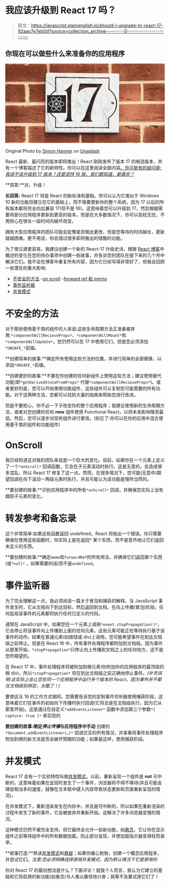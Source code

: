 # 我应该升级到 React 17 吗？

> 原文：<https://javascript.plainenglish.io/should-i-upgrade-to-react-17-92aac7e7eb0d?source=collection_archive---------0----------------------->

## 你现在可以做些什么来准备你的应用程序

![](img/e6d47cf32498a6476202fe2af251aabc.png)

Original Photo by [Simon Harmer](https://unsplash.com/@only1simonharmer?utm_source=medium&utm_medium=referral) on [Unsplash](https://unsplash.com?utm_source=medium&utm_medium=referral)

React 最新、最闪亮的版本即将推出！React 刚刚发布了版本 17 的候选版本，并有一个博客描述了它的新特性。你可以在这里阅读全部内容[。你可能有的疑问是:*我该不该升级到 17 版本？还是坚持 16 版，我们都知道，都喜欢？*](https://reactjs.org/blog/2020/08/10/react-v17-rc.html)

**简答:**对，升级！

**长回答:** React 17 将是 React 的新标准和基础。你可以认为它类似于 Windows 10 新的功能将建立在它的基础上，而不需要更新你的整个系统，因为 17 以后的所有版本都将完全向后兼容 17(但不是 16)。这意味着您可以升级到 17，然后根据需要将部分应用程序更新到更高的版本。但是在大多数情况下，你可以高枕无忧，不用担心在很长一段时间内破坏改变。

拥有大型应用程序的团队可能会犹豫是否做出更改，但是您等待的时间越长，更新就越困难。更不用说，你会错过很多即将推出的很酷的功能。

为了使过渡更容易，我建议创建一个新的 React-17 升级史诗，根据 [React 博客](https://reactjs.org/blog/2020/08/10/react-v17-rc.html)中概述的变化在您的待办事项中创建一些故事，并告诉您的团队在接下来的几个月中解决它们。我不会在博客中重复所有内容，因为它已经写得非常好了，但我会回顾一些潜在的重大影响:

- [不安全的方法](#461d)
-[on scroll](#5d97)
-[forward ref 和 memo](#793a)
- [事件监听器](#df8b)
- [并发模式](#a0cf)

# 不安全的方法

对于那些使用基于类的组件的人来说:这些生命周期方法正准备被弃用:`*componentWillRecieveProps*`、`*componentWillMount*`和`*componentWillUpdate*`。您仍然可以在 17 中使用它们，但是您必须添加`*UNSAFE_*`前缀。

**创建简单的故事:**确定所有使用这些方法的位置，并进行简单的全部替换，以添加`*UNSAFE_*`前缀。

**创建更好的故事:**不要在你创建的任何新组件上使用这些方法；建议使用替代功能(即`*getDerivedStateFromProps*` 代替`*componentWillRecieveProps*`)。或者更好的是，您可以开始使用功能组件，这些组件可以复制您可能需要的所有功能。对于这两种方法，您都可以找到大量的指南来帮助您进行改进。

但是不要担心，你不必一下子改变你的整个应用程序；我建议使用新的生命周期方法，或者对您创建的任何 **new** 组件使用 Functional React，以将未来影响降至最低。然后，您可以逐步对现有组件进行更改。(别忘了:你可以在你的应用中混合使用基于类的组件和功能组件)

# OnScroll

我已经知道这对我的团队来说是一个巨大的变化。目前，如果你在一个元素上定义了一个`*onScroll*` 回调函数，它会在子元素滚动时执行。这是无意的，会造成很多混乱，所以 React 17 修复了这一点。然而，在很多情况下，您可能(无意中)期望回调在向下滚动一两级元素时执行，并且可能认为该功能是理所当然的。

**要创建的故事:**识别应用程序中的所有`*onScroll*` 回调，并确保您实际上没有跟踪子元素的变化。

# 转发参考和备忘录

这个非常简单:如果这些函数返回 undefined，React 将抛出一个错误。你只需要确保在使用这些函数时，你实际上是在返回* 某个东西，而不是意外地让它们返回未定义的东西。

**要创建的故事:**确定`memo`和`forwardRef`的所有用法，并确保它们返回某个东西(或`*null*` ，如果需要的话)而不是`undefined`。

# 事件监听器

为了完全理解这一点，我必须阅读一篇关于冒泡和捕获的解释。当 JavaScript 事件发生时，它从文档向下到达目标，然后返回到文档。在向上传播(冒泡)阶段，任何监视该事件的元素都将执行任何已定义的代码。

通常在 JavaScript 中，如果您在一个元素上调用`*event.stopPropagation()*`，它会停止将该事件向上传播到上面的任何元素，这些元素可能正在等待执行基于该事件的动作。如果在普通元素(如按钮或 div)上调用，您可能希望事件在到达文档级之前停止。但是在 React 16 中，所有事件处理程序都附加到文档级。因为事件从那里开始，`*stopPropagation*`只停止向上传播到文档之上的任何地方，这不是您所期望的。

在 React 17 中，事件处理程序将被附加到根元素(你附加你的应用程序的最顶层的根 div)，所以`*stopPropagation*` 将在到达文档级之前正确地停止事件。*(补充说明:这实际上会让您在同一个应用程序中运行多个版本的 React，因为事件并不都在文档级别绑定，太酷了！)*

要使这与 16 的工作方式相同，您需要告诉您的定制事件侦听器使用捕获阶段，这意味着它们在事件的初始向下传播时执行回调(它将总是在文档级执行，因为它从那里开始)。这是通过在自定义`*addEventListener*` 函数中添加第三个参数`*{ capture: true }*` 来实现的

**要创建的故事:**确定*停止传播*与应用程序中**手动** 创建的`*document.addEventListener(…)*` 回调交互的所有情况，并查看将事件处理程序附加到根的新方法是否会破坏预期的功能；如果是这样，使用捕获阶段。

# 并发模式

React 17 会有一个实验特性叫做[并发模式](https://reactjs.org/docs/concurrent-mode-intro.html)。以前，重新呈现一个组件是 **not** 可中断的，这意味着如果在呈现时发生了一个事件，浏览器将不得不等待(并且可能会降低相当多的速度，就像在文本框中键入内容导致状态更新和页面重新呈现的情况)。

在并发模式下，重新渲染发生在内存中，并且是可中断的，所以如果在重新渲染的过程中发生了新的事件，它会被放弃并重新开始。这解决了许多浏览器变慢的情况。

这种模式仍然不被完全支持，但它最终会允许一些新功能，如[悬念](https://reactjs.org/docs/concurrent-mode-suspense.html)，它让你在显示组件之前等待组件中的所有数据加载，防止部分呈现，并使加载指示器变得轻而易举。

**故事打造:**熟读[并发模式](https://reactjs.org/docs/concurrent-mode-intro.html)和[悬疑](https://reactjs.org/docs/concurrent-mode-suspense.html)；如果你雄心勃勃，创建一个概念应用程序，并尝试它们。*注意:您必须明确选择使用并发模式，因为默认情况下它是禁用的*

你对 React 17 的最初想法是什么？下面评论！就我个人而言，我认为它建立的基础和它将启用的新功能(如悬念)令人难以置信地兴奋；我等不及要试用它们了！